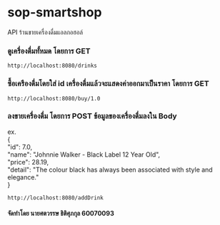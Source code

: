 # sop-smartshop
  API ร้านขายเครื่องดื่มแอลกอฮอล์ 
 
### ดูเครื่องดื่มทั้หมด โดยการ GET
```
http://localhost:8080/drinks
```

### ซื้อเครืองดื่มโดยใส่ id เครื่องดื่มแล้วจะแสดงค่าออกมาเป็นราคา โดยการ GET
```
http://localhost:8080/buy/1.0
```

### ลงขายเครื่องดื่ม โดยการ POST ข้อมูลของเครื่องดื่มลงใน Body

ex.<br/>
{ <br/>
    "id": 7.0,<br/>
    "name": "Johnnie Walker - Black Label 12 Year Old",<br/>
    "price": 28.19,<br/>
    "detail": "The colour black has always been associated with style and elegance."<br/>
}

```
http://localhost:8080/addDrink
```
#### จัดทำโดย นายศตวรรษ ธิติศุภกุล 60070093
